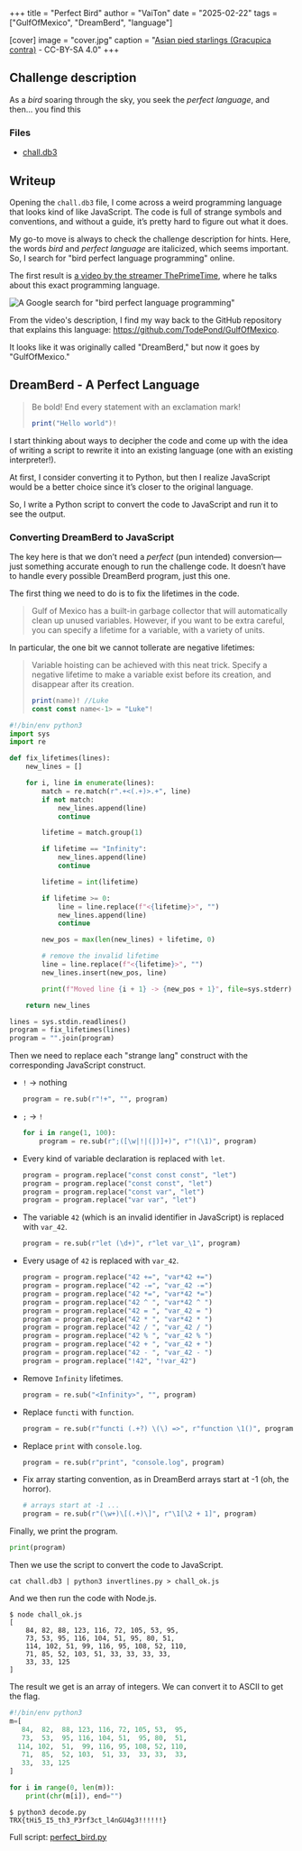 +++
title  = "Perfect Bird"
author = "VaiTon"
date   = "2025-02-22"
tags   = ["GulfOfMexico", "DreamBerd", "language"]

[cover]
image = "cover.jpg"
caption = "[Asian pied starlings (Gracupica contra)](https://commons.wikimedia.org/wiki/File:Asian_pied_starlings_(Gracupica_contra).jpg) - CC-BY-SA 4.0"
+++

## Challenge description

As a _bird_ soaring through the sky, you seek the _perfect language_, and then... you find this

### Files

- [chall.db3](chall.db3)

## Writeup

Opening the `chall.db3` file, I come across a weird programming language that looks kind of like JavaScript. The code is full of strange symbols and conventions, and without a guide, it’s pretty hard to figure out what it does.

My go-to move is always to check the challenge description for hints. Here, the words _bird_ and _perfect language_ are italicized, which seems important. So, I search for "bird perfect language programming" online.

The first result is [a video by the streamer ThePrimeTime][video], where he talks about this exact programming language.

[video]: https://www.youtube.com/watch?v=tDexugp8EmM

![A Google search for "bird perfect language programming"](search.png)

From the video's description, I find my way back to the GitHub repository that explains this language: <https://github.com/TodePond/GulfOfMexico>.

It looks like it was originally called "DreamBerd," but now it goes by "GulfOfMexico."

## DreamBerd - A Perfect Language

> Be bold! End every statement with an exclamation mark!
>
> ```js
> print("Hello world")!
> ```

I start thinking about ways to decipher the code and come up with the idea of writing a script to rewrite it into an existing language (one with an existing interpreter!).

At first, I consider converting it to Python, but then I realize JavaScript would be a better choice since it’s closer to the original language.

So, I write a Python script to convert the code to JavaScript and run it to see the output.

### Converting DreamBerd to JavaScript

The key here is that we don’t need a _perfect_ (pun intended) conversion—just something accurate enough to run the challenge code.
It doesn’t have to handle every possible DreamBerd program, just this one.

The first thing we need to do is to fix the lifetimes in the code.

> Gulf of Mexico has a built-in garbage collector that will automatically clean
> up unused variables. However, if you want to be extra careful, you can specify a
> lifetime for a variable, with a variety of units.

In particular, the one bit we cannot tollerate are negative lifetimes:

> Variable hoisting can be achieved with this neat trick. Specify a negative
> lifetime to make a variable exist before its creation, and disappear after its
> creation.
>
> ```js
> print(name)! //Luke
> const const name<-1> = "Luke"!
> ```

```python
#!/bin/env python3
import sys
import re

def fix_lifetimes(lines):
    new_lines = []

    for i, line in enumerate(lines):
        match = re.match(r".+<(.+)>.+", line)
        if not match:
            new_lines.append(line)
            continue

        lifetime = match.group(1)

        if lifetime == "Infinity":
            new_lines.append(line)
            continue

        lifetime = int(lifetime)

        if lifetime >= 0:
            line = line.replace(f"<{lifetime}>", "")
            new_lines.append(line)
            continue

        new_pos = max(len(new_lines) + lifetime, 0)

        # remove the invalid lifetime
        line = line.replace(f"<{lifetime}>", "")
        new_lines.insert(new_pos, line)

        print(f"Moved line {i + 1} -> {new_pos + 1}", file=sys.stderr)

    return new_lines

lines = sys.stdin.readlines()
program = fix_lifetimes(lines)
program = "".join(program)

```

Then we need to replace each "strange lang" construct with the corresponding JavaScript construct.

- `!` -> nothing

  ```python
  program = re.sub(r"!+", "", program)
  ```

- `;` -> `!`

  ```python
  for i in range(1, 100):
      program = re.sub(r";([\w|!|(|)]+)", r"!(\1)", program)
  ```

- Every kind of variable declaration is replaced with `let`.

  ```python
  program = program.replace("const const const", "let")
  program = program.replace("const const", "let")
  program = program.replace("const var", "let")
  program = program.replace("var var", "let")
  ```

- The variable `42` (which is an invalid identifier in JavaScript) is replaced with `var_42`.

  ```python
  program = re.sub(r"let (\d+)", r"let var_\1", program)
  ```

- Every usage of `42` is replaced with `var_42`.

  ```python
  program = program.replace("42 +=", "var*42 +=")
  program = program.replace("42 -=", "var_42 -=")
  program = program.replace("42 *=", "var*42 *=")
  program = program.replace("42 ^ ", "var*42 ^ ")
  program = program.replace("42 = ", "var_42 = ")
  program = program.replace("42 * ", "var*42 * ")
  program = program.replace("42 / ", "var_42 / ")
  program = program.replace("42 % ", "var_42 % ")
  program = program.replace("42 + ", "var_42 + ")
  program = program.replace("42 - ", "var_42 - ")
  program = program.replace("!42", "!var_42")
  ```

- Remove `Infinity` lifetimes.

  ```python
  program = re.sub("<Infinity>", "", program)
  ```

- Replace `functi` with `function`.

  ```python
  program = re.sub(r"functi (.+?) \(\) =>", r"function \1()", program)
  ```

- Replace `print` with `console.log`.

  ```python
  program = re.sub(r"print", "console.log", program)
  ```

- Fix array starting convention, as in DreamBerd arrays start at -1 (oh, the horror).

  ```python
  # arrays start at -1 ...
  program = re.sub(r"(\w+)\[(.+)\]", r"\1[\2 + 1]", program)
  ```

Finally, we print the program.

```python
print(program)
```

Then we use the script to convert the code to JavaScript.

```shell
cat chall.db3 | python3 invertlines.py > chall_ok.js
```

And we then run the code with Node.js.

```shell
$ node chall_ok.js
[
    84, 82, 88, 123, 116, 72, 105, 53, 95,
    73, 53, 95, 116, 104, 51, 95, 80, 51,
    114, 102, 51, 99, 116, 95, 108, 52, 110,
    71, 85, 52, 103, 51, 33, 33, 33, 33,
    33, 33, 125
]

```

The result we get is an array of integers.
We can convert it to ASCII to get the flag.

```python
#!/bin/env python3
m=[
   84,  82,  88, 123, 116, 72, 105, 53,  95,
   73,  53,  95, 116, 104, 51,  95, 80,  51,
  114, 102,  51,  99, 116, 95, 108, 52, 110,
   71,  85,  52, 103,  51, 33,  33, 33,  33,
   33,  33, 125
]

for i in range(0, len(m)):
    print(chr(m[i]), end="")
```

```shell
$ python3 decode.py
TRX{tHi5_I5_th3_P3rf3ct_l4nGU4g3!!!!!!}
```

Full script: [perfect_bird.py](perfect_bird.py)
